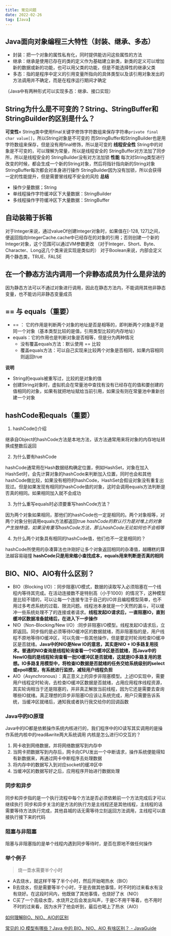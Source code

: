 ```yaml
---
title: 常见问题
date: 2022-02-26
tag: [Java]
---
```


## Java面向对象编程三大特性（封装、继承、多态）

- 封装：把一个对象的属性私有化，同时提供能访问这些属性的方法
- 继承：继承是使用已存在的类的定义作为基础建立新类，新类的定义可以增加新的数据或新的功能，也可以用父类的功能，但是不能选择性的继承父类
- 多态：指的是程序中定义的引用变量所指向的具体类型以及该引用对象发出的方法调用并不确定，而是在程序运行期间才确定

（Java中有两种形式可以实现多态：继承、接口实现）

## String为什么是不可变的？String、StringBuffer和StringBuilder的区别是什么？

**可变性**«
String类中使用final关键字修饰字符数组来保存字符串`private final char value[]`，所以String对象是不可变的
而StringBuffer和StringBuilder也是用字符数组来保存，但是没有用final修饰，所以是可变的
**线程安全性**
String中的对象是不可变的，可以理解为常量，所以是线程安全的
StringBuffer对方法加了同步所，所以是线程安全的
StringBuilder没有对方法加锁
**性能**
每次对String类型进行改变的时候，都会生成一个新的String对象，然后将指针指向新的String对象
StringBuffer每次都会对本身进行操作
StringBuilder因为没有加锁，所以会获得一定的性能提升，但是需要冒线程不安全的风险
**总结**

- 操作少量数据；String
- 单线程操作字符缓冲区下大量数据：StringBuilder
- 多线程操作字符缓冲区下大量数据：StringBuffer

## 自动装箱于拆箱

对于Integer来说，通过valueOf创建Integer对象时，如果值在[-128, 127]之间，便返回指向IntegerCache.cache中已经存在的对象的引用；否则创建一个新的Integer对象，这个范围可以通过VM参数更改
（对于Integer、Short、Byte、Character、Long这几个类来说实现是类似的）
对于Boolean来说，内部会定义两个静态类，TRUE、FALSE

## 在一个静态方法内调用一个非静态成员为什么是非法的

因为静态方法可以不通过对象进行调用，因此在静态方法内，不能调用其他非静态变量，也不能访问非静态变量成员

## == 与 equals（重要）

- == ： 它的作用是判断两个对象的地址是否是相等的，即判断两个对象是不是同一个对象（基本类型比较的是值，引用类型比较的内存地址）
- equals：它的作用也是判断对象是否相等，但是分为两种情况
  - 没有覆盖equals方法：默认使用 == 比较
  - 覆盖equals方法：可以自己实现来比较两个对象是否相同，如果内容相同则返回true

**说明**

- String的equals被重写过，比较的是对象的值
- 创建String对象时，虚拟机会在常量池中查找有没有已经存在的值和要创建的值相同的对象，如果有就把地址赋给当前引用，如果没有则在常量池中重新创建一个对象

## hashCode和equals（重要）

1. hashCode()介绍

继承自Object的hashCode方法是本地方法，该方法通常用来将对象的内存地址转换成整数后返回

2. 为什么要有hashCode

hashCode通常用在Hash数据结构确定位置，例如HashSet，对象在加入HashSet时，会先计算对象的hashCode来判断加入位置，同时也会和其他hashCode做比较，如果没有相符的hashCode，HashSet会假设对象没有重复出现过。但是如果发现有相同的hashCode值的对象，这时会调用equals方法判断是否真的相同。如果相同加入就不会成功

3. 为什么重写equals时必须要重写hashCode方法？

因为两个对象如果相同，那他们的hashCode也一定是相同的。两个对象相等，对两个对象分别调用equals方法都返回true
_hashCode的默认行为是对堆上的对象产生独特值，如果没有重写hashCode方法，那么hashCode无论如何也不会相等_

4. 为什么两个对象具有相同的hashCode值，他们也不一定是相同的？

hashCode所使用的杂凑算法也许刚好让多个对象返回相同的杂凑值，越糟糕的算法越容易碰撞
**hashCode只是用来缩小查找成本，equals用来判断是否真的相同**

## BIO、NIO、AIO有什么区别？

- BIO（Blocking I/O）：同步阻塞I/O模式，数据的读取写入必须阻塞在一个线程内等待其完成。在活动连接数不是特别高（小于1000）的情况下，这种模型是比较不错的，可以让每一个连接专注于自己的I/O并且编程模型简单，也不用过多考虑系统的过载、限流问题。线程池本身就是一个天然的漏斗，可以缓冲一些系统处理不了的连接或者请求。**线程发起IO请求后，一直阻塞IO，直到缓冲区数据准备就绪后，在进入下一步操作**
- NIO（Non-Blocking/New I/O）:同步非阻塞I/O模型。线程发起IO请求后，立即返回。同步指的是必须等待IO缓冲区的数据就绪，而非阻塞指的是，用户线程不原地等待IO缓冲区，可以先做一些其他操作，但是要定时轮询检查IO缓冲区是否就绪。**Java中的NIO是New IO的意思，其实是NIO + IO多路复用技术。普通的NIO查询是线程轮询查看一个IO缓冲区是否就绪，而Java中的NewIO指的是线程轮询查看一批IO缓冲区是否就绪，这就是IO多路复用的思想。IO多路复用模型中，将检查IO数据是否就绪的任务交给系统级别的select或epoll模型，有系统进行监控，减轻用户线程负担**
- AIO（Asynchronous）：真正意义上的异步非阻塞模型。上述IO实现中，需要用户线程定时轮询，去检查IO缓冲区数据是否就绪，占用应用程序线程资源，其实轮询相当于还是阻塞的，并非真正解放当前线程，因为它还是需要去查询哪些IO就绪。真正理想的异步非阻塞IO应该让系统完成，用户只需要告诉系统，当缓冲区就绪后，通知我或者执行我交给你的回调函数

### Java中的IO原理

Java中的IO都是依赖操作系统内核进行的，我们程序中的IO读写其实调用的是操作系统内核中的read&write两大系统调用
内核是怎么进行IO交互的？

1. 网卡收到网络数据，并将网络数据写到内存中
2. 当网卡把数据写到内存后，网卡向CPU发出一个中断请求，操作系统便能得知有新数据来，再通过网卡中断程序去处理数据
3. 将内存中的数据写入到对应socket的缓冲区中
4. 当缓冲区的数据写好之后，应用程序开始进行数据处理

### 同步和异步

同步和异步指的是一个执行流程中每个方法是否必须依赖前一个方法完成后才可以继续执行
同步和异步关注的是方法的执行方是主线程还是其他线程，主线程的话需要等待方法执行完成，其他县城的话无需等待立刻返回方法调用，主线程可以直接执行接下来的代码

### 阻塞与非阻塞

阻塞与非阻塞指的是单个线程内遇到同步等待时，是否在原地不做任何操作

### 举个例子

> 烧一壶水需要半个小时

- A去烧水，就这样干等了半个小时，然后开始喝热水（BIO）
- B去烧水，但是需要等半个小时，于是去做其他事情，时不时的过来看水有没有烧好。在这段时间内，他既做了其他事情，也烧好了水（NIO）
- C买了一个高级水壶，水烧开之后会发出叫声，于是C不用干等着，也不用时不时的过来看，因为水开了他会听到，最后也喝上了热水（AIO）

[如何理解BIO、NIO、AIO的区别](https://juejin.cn/post/6844903985158045703#heading-0)

[常见的 IO 模型有哪些？Java 中的 BIO、NIO、AIO 有啥区别？ - JavaGuide](https://juejin.cn/post/6939841279329042439)
